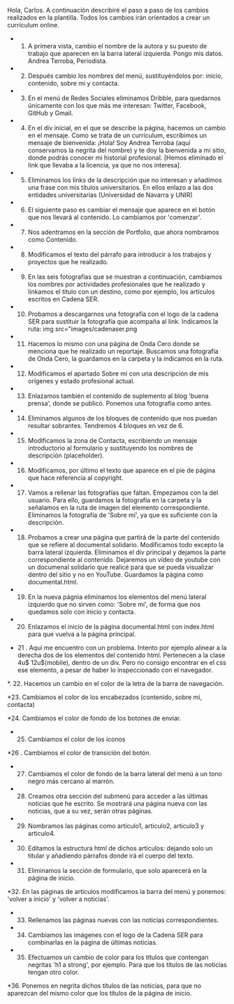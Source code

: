 Hola, Carlos. A continuación describiré el paso a paso de los cambios realizados en la plantilla. Todos los cambios irán orientados a crear un currículum online. 

* 1. A primera vista, cambio el nombre de la autora y su puesto de trabajo que aparecen en la barra lateral izquierda. Pongo mis datos. Andrea Terroba, Periodista. 

* 2. Después cambio los nombres del menú, sustituyéndolos por: inicio, contenido, sobre mí y contacta.

* 3. En el menú de Redes Sociales eliminamos Dribble, para quedarnos únicamente con los que más me interesan: Twitter, Facebook, GitHub y Gmail.

* 4. En el div inicial, en el que se describe la página, hacemos un cambio en el mensaje. Como se trata de un currículum, escribimos un mensaje de bienvenida: ¡Hola! Soy Andrea Terroba (aquí conservamos la negrita del nombre) y te doy la bienvenida a mi sitio, donde podrás conocer mi historial profesional. [Hemos eliminado el link que llevaba a la licencia, ya que no nos interesa].

* 5. Eliminamos los links de la descripción que no interesan y añadimos una frase con mis títulos universitarios. En ellos enlazo a las dos entidades universitarias (Universidad de Navarra y UNIR)

* 6. El siguiente paso es cambiar el mensaje que aparece en el botón que nos llevará al contenido. Lo cambiamos por 'comenzar'.

* 7. Nos adentramos en la sección de Portfolio, que ahora nombramos como Contenido. 

* 8. Modificamos el texto del párrafo para introducir a los trabajos y proyectos que he realizado. 

* 9. En las seis fotografías que se muestran a continuación, cambiamos los nombres por actividades profesionales que he realizado y linkamos el título con un destino, como por ejemplo, los artículos escritos en Cadena SER. 

* 10. Probamos a descargarnos una fotografía con el logo de la cadena SER para sustituir la fotografía que acompaña al link. Indicamos la ruta: img src="images/cadenaser.png

* 11. Hacemos lo mismo con una página de Onda Cero donde se menciona que he realizado un reportaje. Buscamos una fotografía de Onda Cero, la guardamos en la carpeta y la indicamos en la ruta. 

* 12. Modificamos el apartado Sobre mí con una descripción de mis orígenes y estado profesional actual. 

* 13. Enlazamos también el contenido de suplemento al blog 'buena prensa', donde se publicó. Ponemos una fotografía como antes. 

* 14. Eliminamos algunos de los bloques de contenido que nos puedan resultar sobrantes. Tendremos 4 bloques en vez de 6. 

* 15. Modificamos la zona de Contacta, escribiendo un mensaje introductorio al formulario y sustituyendo los nombres de descripción (placeholder). 

* 16. Modificamos, por último el texto que aparece en el pie de página que hace referencia al copyright. 

* 17. Vamos a rellenar las fotografías que faltan. Empezamos con la del usuario. Para ello, guardamos la fotografía en la carpeta y la señalamos en la ruta de imagen del elemento correspondiente. Eliminamos la fotografía de 'Sobre mí', ya que es suficiente con la descripción. 

* 18. Probamos a crear una página que partirá de la parte del contenido que se refiere al documental solidario. Modificamos todo excepto la barra lateral izquierda. Eliminamos el div principal y dejamos la parte correspondiente al contenido. Dejaremos un vídeo de youtube con un documenal solidario que realicé para que se pueda visualizar dentro del sitio y no en YouTube. Guardamos la página como documental.html. 

* 19. En la nueva págnia eliminamos los elementos del menú lateral izquierdo que no sirven como: 'Sobre mí', de forma que nos quedamos solo con inicio y contacta. 

* 20. Enlazamos el inicio de la página documental.html con index.html para que vuelva a la página principal. 

* 21 . Aquí me encuentro con un problema. Intento por ejemplo alinear a la derecha dos de los elementos del contenido html. Pertenecen a la clase 4u$ 12u$(mobile), dentro de un div. Pero no consigo encontrar en el css ese elemento, a pesar de haber lo inspeccionado con el navegador. 

*. 22. Hacemos un cambio en el color de la letra de la barra de navegación. 

*23. Cambiamos el color de los encabezados (contenido, sobre mí, contacta)

*24. Cambiamos el color de fondo de los botones de enviar. 

* 25.  Cambiamos el color de los iconos

*26 . Cambiamos el color de transición del botón. 

* 27.  Cambiamos el color de fondo de la barra lateral del menú a un tono negro más cercano al marrón. 

* 28. Creamos otra sección del submenú para acceder a las últimas noticias que he escrito. Se mostrará una página nueva con las noticias, que a su vez, serán otras páginas. 

* 29. Nombramos las páginas como artículo1, articulo2, articulo3 y articulo4. 

* 30. Editamos la estructura html de dichos artículos: dejando solo un titular y añadiendo párrafos donde irá el cuerpo del texto. 

* 31. Eliminamos la sección de formulario, que solo aparecerá en la página de inicio. 

*32. En las páginas de artículos modificamos la barra del menú y ponemos: 'volver a inicio' y 'volver a noticias'. 

* 33. Rellenamos las páginas nuevas con las noticias correspondientes. 

* 34. Cambiamos las imágenes con el logo de la Cadena SER para combinarlas en la página de últimas noticias. 

* 35. Efectuamos un cambio de color para los títulos que contengan negritas 'h1 a strong', por ejemplo. Para que los títulos de las noticias tengan otro color. 

*36. Ponemos en negrita dichos títulos de las noticias, para que no aparezcan del mismo color que los títulos de la página de inicio. 



